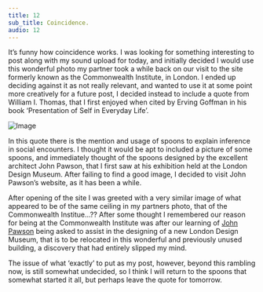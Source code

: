 ```yaml
---
title: 12
sub_title: Coincidence.
audio: 12
---
```


It’s funny how coincidence works. I was looking for something interesting to post along with my sound upload for today, and initially decided I would use this wonderful photo my partner took a while back on our visit to the site formerly known as the Commonwealth Institute, in London. I ended up deciding against it as not really relevant, and wanted to use it at some point more creatively for a future post, I decided instead to include a quote from William I. Thomas, that I first enjoyed when cited by Erving Goffman in his book ‘Presentation of Self in Everyday Life’. 

![Image](/assets/img/Snd-12.jpg) 

In this quote there is the mention and usage of spoons to explain inference in social encounters. I thought it would be apt to included a picture of some spoons, and immediately thought of the spoons designed by the excellent architect John Pawson, that I first saw at his exhibition held at the London Design Museum. After failing to find a good image, I decided to visit John Pawson’s website, as it has been a while. 

After opening of the site I was greeted with a very similar image of what appeared to be of the same ceiling in my partners photo, that of the Commonwealth Institue…?? After some thought I remembered our reason for being at the Commonwealth Institute was after our learning of <a href="http://www.johnpawson.com/" title="John Pawson">John Pawson</a> being asked to assist in the designing of a new London Design Museum, that is to be relocated in this wonderful and previously unused building, a discovery that had entirely slipped my mind. 

The issue of what ‘exactly’ to put as my post, however, beyond this rambling now, is still somewhat undecided, so I think I will return to the spoons that somewhat started it all, but perhaps leave the quote for tomorrow.